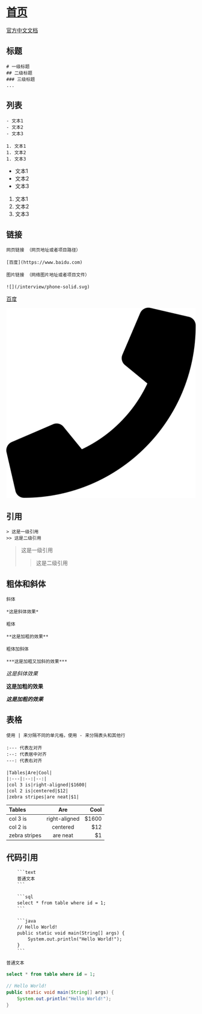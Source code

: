# [首页](https://kingkh1995.github.io/blog/)

[官方中文文档](https://markdown-zh.readthedocs.io/en/latest/)

## 标题

```text
# 一级标题
## 二级标题
### 三级标题
...
```

## 列表

```text
- 文本1
- 文本2
- 文本3

1. 文本1
1. 文本2
1. 文本3
```

- 文本1
- 文本2
- 文本3

1. 文本1
1. 文本2
1. 文本3

## 链接

```text
网页链接 （网页地址或者项目路径）

[百度](https://www.baidu.com)

图片链接 （网络图片地址或者项目文件）

![](/interview/phone-solid.svg)
```

[百度](https://www.baidu.com)

![](/interview/phone-solid.svg)

## 引用

```text
> 这是一级引用
>> 这是二级引用
```

> 这是一级引用
>> 这是二级引用

## 粗体和斜体

```text
斜体

*这是斜体效果*

粗体

**这是加粗的效果**

粗体加斜体

***这是加粗又加斜的效果***
```

*这是斜体效果*

**这是加粗的效果**

***这是加粗的效果***

## 表格

```text
使用 | 来分隔不同的单元格，使用 - 来分隔表头和其他行

:--- 代表左对齐
:--: 代表居中对齐
---: 代表右对齐

|Tables|Are|Cool|
|:---|:--:|--:|
|col 3 is|right-aligned|$1600|
|col 2 is|centered|$12|
|zebra stripes|are neat|$1|
```
|Tables|Are|Cool|
|:---|:--:|--:|
|col 3 is|right-aligned|$1600|
|col 2 is|centered|$12|
|zebra stripes|are neat|$1|

## 代码引用

```text
    ```text
    普通文本
    ```

    ```sql
    select * from table where id = 1;
    ```

    ```java
    // Hello World!
    public static void main(String[] args) {
        System.out.println("Hello World!");
    }
    ```
```

 ```text
普通文本
```

```sql
select * from table where id = 1;
```

```java
// Hello World!
public static void main(String[] args) {
    System.out.println("Hello World!");
}
```